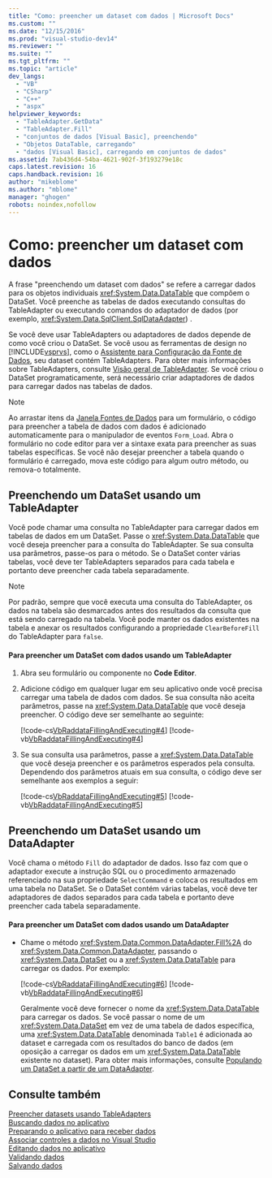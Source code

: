 ```yaml
---
title: "Como: preencher um dataset com dados | Microsoft Docs"
ms.custom: ""
ms.date: "12/15/2016"
ms.prod: "visual-studio-dev14"
ms.reviewer: ""
ms.suite: ""
ms.tgt_pltfrm: ""
ms.topic: "article"
dev_langs: 
  - "VB"
  - "CSharp"
  - "C++"
  - "aspx"
helpviewer_keywords: 
  - "TableAdapter.GetData"
  - "TableAdapter.Fill"
  - "conjuntos de dados [Visual Basic], preenchendo"
  - "Objetos DataTable, carregando"
  - "dados [Visual Basic], carregando em conjuntos de dados"
ms.assetid: 7ab436d4-54ba-4621-902f-3f193279e18c
caps.latest.revision: 16
caps.handback.revision: 16
author: "mikeblome"
ms.author: "mblome"
manager: "ghogen"
robots: noindex,nofollow
---
```

# Como: preencher um dataset com dados
A frase "preenchendo um dataset com dados" se refere a carregar dados para os objetos individuais <xref:System.Data.DataTable> que compõem o DataSet.  Você preenche as tabelas de dados executando consultas do TableAdapter ou executando comandos do adaptador de dados \(por exemplo, <xref:System.Data.SqlClient.SqlDataAdapter>\) .  
  
 Se você deve usar TableAdapters ou adaptadores de dados depende de como você criou o DataSet.  Se você usou as ferramentas de design no [!INCLUDE[vsprvs](../code-quality/includes/vsprvs_md.md)], como o [Assistente para Configuração da Fonte de Dados](../data-tools/media/data-source-configuration-wizard.png), seu dataset contém TableAdapters.  Para obter mais informações sobre TableAdapters, consulte [Visão geral de TableAdapter](../data-tools/tableadapter-overview.md).  Se você criou o DataSet programaticamente, será necessário criar adaptadores de dados para carregar dados nas tabelas de dados.  
  
> [!NOTE]
>  Ao arrastar itens da [Janela Fontes de Dados](../Topic/Data%20Sources%20Window.md) para um formulário, o código para preencher a tabela de dados com dados é adicionado automaticamente para o manipulador de eventos `Form_Load`.  Abra o formulário no code editor para ver a sintaxe exata para preencher as suas tabelas específicas.  Se você não desejar preencher a tabela quando o formulário é carregado, mova este código para algum outro método, ou remova\-o totalmente.  
  
## Preenchendo um DataSet usando um TableAdapter  
 Você pode chamar uma consulta no TableAdapter para carregar dados em tabelas de dados em um DataSet.  Passe o <xref:System.Data.DataTable> que você deseja preencher para a consulta do TableAdapter.  Se sua consulta usa parâmetros, passe\-os para o método.  Se o DataSet conter várias tabelas, você deve ter TableAdapters separados para cada tabela e portanto deve preencher cada tabela separadamente.  
  
> [!NOTE]
>  Por padrão, sempre que você executa uma consulta do TableAdapter, os dados na tabela são desmarcados antes dos resultados da consulta que está sendo carregado na tabela.  Você pode manter os dados existentes na tabela e anexar os resultados configurando a propriedade `ClearBeforeFill` do TableAdapter para `false`.  
  
#### Para preencher um DataSet com dados usando um TableAdapter  
  
1.  Abra seu formulário ou componente no **Code Editor**.  
  
2.  Adicione código em qualquer lugar em seu aplicativo onde você precisa carregar uma tabela de dados com dados.  Se sua consulta não aceita parâmetros, passe na <xref:System.Data.DataTable> que você deseja preencher.  O código deve ser semelhante ao seguinte:  
  
     [!code-cs[VbRaddataFillingAndExecuting#4](../data-tools/codesnippet/CSharp/how-to-fill-a-dataset-with-data_1.cs)]
     [!code-vb[VbRaddataFillingAndExecuting#4](../data-tools/codesnippet/VisualBasic/how-to-fill-a-dataset-with-data_1.vb)]  
  
3.  Se sua consulta usa parâmetros, passe a <xref:System.Data.DataTable> que você deseja preencher e os parâmetros esperados pela consulta.  Dependendo dos parâmetros atuais em sua consulta, o código deve ser semelhante aos exemplos a seguir:  
  
     [!code-cs[VbRaddataFillingAndExecuting#5](../data-tools/codesnippet/CSharp/how-to-fill-a-dataset-with-data_2.cs)]
     [!code-vb[VbRaddataFillingAndExecuting#5](../data-tools/codesnippet/VisualBasic/how-to-fill-a-dataset-with-data_2.vb)]  
  
## Preenchendo um DataSet usando um DataAdapter  
 Você chama o método `Fill` do adaptador de dados.  Isso faz com que o adaptador execute a instrução SQL ou o procedimento armazenado referenciado na sua propriedade `SelectCommand` e coloca os resultados em uma tabela no DataSet.  Se o DataSet contém várias tabelas, você deve ter adaptadores de dados separados para cada tabela e portanto deve preencher cada tabela separadamente.  
  
#### Para preencher um DataSet com dados usando um DataAdapter  
  
-   Chame o método <xref:System.Data.Common.DataAdapter.Fill%2A> do <xref:System.Data.Common.DataAdapter>, passando o <xref:System.Data.DataSet> ou a <xref:System.Data.DataTable> para carregar os dados.  Por exemplo:  
  
     [!code-cs[VbRaddataFillingAndExecuting#6](../data-tools/codesnippet/CSharp/how-to-fill-a-dataset-with-data_3.cs)]
     [!code-vb[VbRaddataFillingAndExecuting#6](../data-tools/codesnippet/VisualBasic/how-to-fill-a-dataset-with-data_3.vb)]  
  
     Geralmente você deve fornecer o nome da <xref:System.Data.DataTable> para carregar os dados.  Se você passar o nome de um <xref:System.Data.DataSet> em vez de uma tabela de dados específica, uma <xref:System.Data.DataTable> denominada `Table1` é adicionada ao dataset e carregada com os resultados do banco de dados \(em oposição a carregar os dados em um <xref:System.Data.DataTable> existente no dataset\).  Para obter mais informações, consulte [Populando um DataSet a partir de um DataAdapter](../Topic/Populating%20a%20DataSet%20from%20a%20DataAdapter.md).  
  
## Consulte também  
 [Preencher datasets usando TableAdapters](../data-tools/fill-datasets-by-using-tableadapters.md)   
 [Buscando dados no aplicativo](../data-tools/fetching-data-into-your-application.md)   
 [Preparando o aplicativo para receber dados](../Topic/Preparing%20Your%20Application%20to%20Receive%20Data.md)   
 [Associar controles a dados no Visual Studio](../data-tools/bind-controls-to-data-in-visual-studio.md)   
 [Editando dados no aplicativo](../data-tools/editing-data-in-your-application.md)   
 [Validando dados](../Topic/Validating%20Data.md)   
 [Salvando dados](../data-tools/saving-data.md)